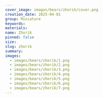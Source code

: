 ```yaml
---
cover_image: images/bears/zhorik/cover.png
creation_date: 2025-04-01
group: Miniature 
keywords: 
materials: 
name: Zhorik
pinned: false
size: 
slug: zhorik
summary: 
images:
  - images/bears/zhorik/1.png
  - images/bears/zhorik/2.png
  - images/bears/zhorik/3.png
  - images/bears/zhorik/4.png
  - images/bears/zhorik/5.png
  - images/bears/zhorik/6.png
  - images/bears/zhorik/7.png
---
```

